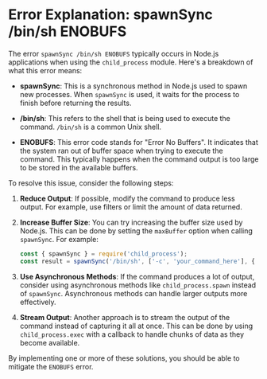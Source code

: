 # Error Explanation: spawnSync /bin/sh ENOBUFS

The error `spawnSync /bin/sh ENOBUFS` typically occurs in Node.js applications when using the `child_process` module. Here's a breakdown of what this error means:

- **spawnSync**: This is a synchronous method in Node.js used to spawn new processes. When `spawnSync` is used, it waits for the process to finish before returning the results.

- **/bin/sh**: This refers to the shell that is being used to execute the command. `/bin/sh` is a common Unix shell.

- **ENOBUFS**: This error code stands for "Error No Buffers". It indicates that the system ran out of buffer space when trying to execute the command. This typically happens when the command output is too large to be stored in the available buffers.

To resolve this issue, consider the following steps:

1. **Reduce Output**: If possible, modify the command to produce less output. For example, use filters or limit the amount of data returned.

2. **Increase Buffer Size**: You can try increasing the buffer size used by Node.js. This can be done by setting the `maxBuffer` option when calling `spawnSync`. For example:
   ```javascript
   const { spawnSync } = require('child_process');
   const result = spawnSync('/bin/sh', ['-c', 'your_command_here'], { maxBuffer: 1024 * 1024 * 10 }); // 10MB buffer
   ```

3. **Use Asynchronous Methods**: If the command produces a lot of output, consider using asynchronous methods like `child_process.spawn` instead of `spawnSync`. Asynchronous methods can handle larger outputs more effectively.

4. **Stream Output**: Another approach is to stream the output of the command instead of capturing it all at once. This can be done by using `child_process.exec` with a callback to handle chunks of data as they become available.

By implementing one or more of these solutions, you should be able to mitigate the `ENOBUFS` error.

